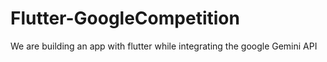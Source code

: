# Flutter-GoogleCompetition
We are building an app with flutter while integrating the google Gemini API
